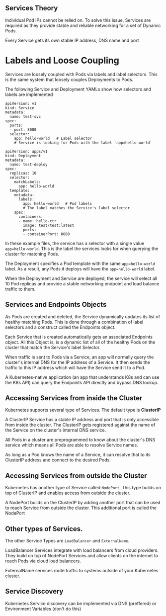 ## Services Theory

Individual Pod IPs cannot be relied on. To solve this issue, Services are required as they provide stable and reliable networking for a set of Dynamic Pods.

Every Service gets its own stable IP address, DNS name and port

# Labels and Loose Coupling

Services are loosely coupled with Pods via labels and label selectors. This is the same system that loosely couples Deployments to Pods.

The following Service and Deployment YAMLs show how selectors and labels are implemented

```
apiVersion: v1
kind: Service
metadata:
  name: test-svc
spec:
  ports:
  - port: 8080
  selector:
    app: hello-world   # Label selector
    # Service is looking for Pods with the label `app=hello-world`
```

```
apiVersion: apps/v1
kind: Deployment
metadata:
  name: test-deploy
spec:
  replicas: 10
  selector:
    matchLabels:
      app: hello-world
  template:
    metadata:
      labels:
        app: hello-world   # Pod labels
        # The label matches the Service's label selector
    spec:
      containers:
      - name: hello-ctr
        image: test/test:latest
        ports:
        - containerPort: 8080
```

In these example files, the service has a selector with a single value `app=hello-world`. This is the label the services looks for when querying the cluster for matching Pods. 

The Deployment specifies a Pod template with the same `app=hello-world` label. As a result, any Pods it deploys will have the `app=hello-world` label.

When the Deployment and Service are deployed, the service will select all 10 Pod replicas and provide a stable networking endpoint and load balance traffic to them.

## Services and Endpoints Objects

As Pods are created and deleted, the Service dynamically updates its list of healthy matching Pods. This is done through a combination of label selectors and a construct called the Endpoints object.

Each Service that is created automatically gets an associated Endpoints object. All this Object is, is a dynamic list of all of the healthy Pods on the cluster that match the Service's label Selector.

When traffic is sent to Pods via a Service, an app will normally query the cluster's internal DNS for the IP address of a Service. It then sends the traffic to this IP address which will have the Service send it to a Pod.

A Kubernetes-native application (an app that understands K8s and can use the K8s API) can query the Endpoints API directly and bypass DNS lookup.

## Accessing Services from inside the Cluster

Kubernetes supports several type of Services. The default type is **ClusterIP**

A ClusterIP Service has a stable IP address and port that is only accessible from inside the cluster.  The ClusterIP gets registered against the name of the Service on the cluster's internal DNS service. 

All Pods in a cluster are preprogrammed to know about the cluster's DNS service which means all Pods are able to resolve Service names.

As long as a Pod knows the name of a Service, it can resolve that to its ClusterIP address and connect to the desired Pods.

## Accessing Services from outside the Cluster

Kubernetes has another type of Service called `NodePort`. This type builds on top of ClusterIP and enables access from outside the cluster.

A NodePort builds on the ClusterIP by adding another port that can be used to reach Service from outside the cluster. This additional port is called the NodePort

## Other types of Services.

The other Service Types are `LoadBalancer` and `ExternalName`.

LoadBalancer Services integrate with load balancers from cloud providers. They build on top of NodePort Services and allow clients on the internet to reach Pods via cloud load balancers. 

ExternalName services route traffic to systems outside of your Kubernetes cluster.

## Service Discovery

Kubernetes Service discovery can be implemented via DNS (preffered) or Environment Variables (don't do this)